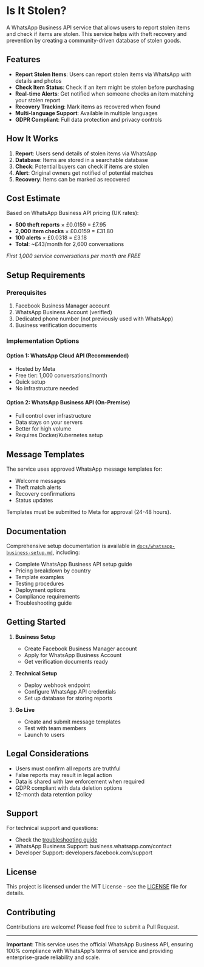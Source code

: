 # Is It Stolen?

A WhatsApp Business API service that allows users to report stolen items and check if items are stolen. This service helps with theft recovery and prevention by creating a community-driven database of stolen goods.

## Features

- **Report Stolen Items**: Users can report stolen items via WhatsApp with details and photos
- **Check Item Status**: Check if an item might be stolen before purchasing
- **Real-time Alerts**: Get notified when someone checks an item matching your stolen report
- **Recovery Tracking**: Mark items as recovered when found
- **Multi-language Support**: Available in multiple languages
- **GDPR Compliant**: Full data protection and privacy controls

## How It Works

1. **Report**: Users send details of stolen items via WhatsApp
2. **Database**: Items are stored in a searchable database
3. **Check**: Potential buyers can check if items are stolen
4. **Alert**: Original owners get notified of potential matches
5. **Recovery**: Items can be marked as recovered

## Cost Estimate

Based on WhatsApp Business API pricing (UK rates):

- **500 theft reports** × £0.0159 = £7.95
- **2,000 item checks** × £0.0159 = £31.80
- **100 alerts** × £0.0318 = £3.18
- **Total**: ~£43/month for 2,600 conversations

*First 1,000 service conversations per month are FREE*

## Setup Requirements

### Prerequisites

1. Facebook Business Manager account
2. WhatsApp Business Account (verified)
3. Dedicated phone number (not previously used with WhatsApp)
4. Business verification documents

### Implementation Options

#### Option 1: WhatsApp Cloud API (Recommended)
- Hosted by Meta
- Free tier: 1,000 conversations/month
- Quick setup
- No infrastructure needed

#### Option 2: WhatsApp Business API (On-Premise)
- Full control over infrastructure
- Data stays on your servers
- Better for high volume
- Requires Docker/Kubernetes setup

## Message Templates

The service uses approved WhatsApp message templates for:

- Welcome messages
- Theft match alerts
- Recovery confirmations
- Status updates

Templates must be submitted to Meta for approval (24-48 hours).

## Documentation

Comprehensive setup documentation is available in [`docs/whatsapp-business-setup.md`](docs/whatsapp-business-setup.md), including:

- Complete WhatsApp Business API setup guide
- Pricing breakdown by country
- Template examples
- Testing procedures
- Deployment options
- Compliance requirements
- Troubleshooting guide

## Getting Started

1. **Business Setup**
   - Create Facebook Business Manager account
   - Apply for WhatsApp Business Account
   - Get verification documents ready

2. **Technical Setup**
   - Deploy webhook endpoint
   - Configure WhatsApp API credentials
   - Set up database for storing reports

3. **Go Live**
   - Create and submit message templates
   - Test with team members
   - Launch to users

## Legal Considerations

- Users must confirm all reports are truthful
- False reports may result in legal action
- Data is shared with law enforcement when required
- GDPR compliant with data deletion options
- 12-month data retention policy

## Support

For technical support and questions:
- Check the [troubleshooting guide](docs/whatsapp-business-setup.md#troubleshooting)
- WhatsApp Business Support: business.whatsapp.com/contact
- Developer Support: developers.facebook.com/support

## License

This project is licensed under the MIT License - see the [LICENSE](LICENSE) file for details.

## Contributing

Contributions are welcome! Please feel free to submit a Pull Request.

---

**Important**: This service uses the official WhatsApp Business API, ensuring 100% compliance with WhatsApp's terms of service and providing enterprise-grade reliability and scale.
